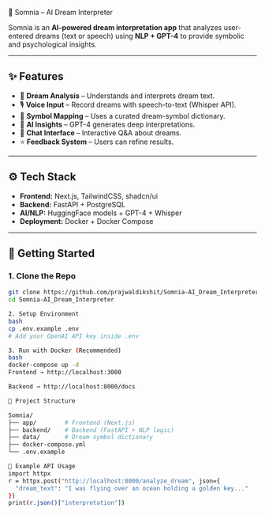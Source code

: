  🌙 Somnia – AI Dream Interpreter

Somnia is an **AI-powered dream interpretation app** that analyzes user-entered dreams (text or speech) using **NLP + GPT-4** to provide symbolic and psychological insights.

---

## ✨ Features
- 📝 **Dream Analysis** – Understands and interprets dream text.  
- 🎙 **Voice Input** – Record dreams with speech-to-text (Whisper API).  
- 🔮 **Symbol Mapping** – Uses a curated dream-symbol dictionary.  
- 🤖 **AI Insights** – GPT-4 generates deep interpretations.  
- 💬 **Chat Interface** – Interactive Q&A about dreams.  
- ⭐ **Feedback System** – Users can refine results.

---

## ⚙️ Tech Stack
- **Frontend:** Next.js, TailwindCSS, shadcn/ui  
- **Backend:** FastAPI + PostgreSQL  
- **AI/NLP:** HuggingFace models + GPT-4 + Whisper  
- **Deployment:** Docker + Docker Compose  

---

## 🚀 Getting Started

### 1. Clone the Repo
```bash
git clone https://github.com/prajwaldikshit/Somnia-AI_Dream_Interpreter.git
cd Somnia-AI_Dream_Interpreter

2. Setup Environment
bash
cp .env.example .env
# Add your OpenAI API key inside .env

3. Run with Docker (Recommended)
bash
docker-compose up -d
Frontend → http://localhost:3000

Backend → http://localhost:8000/docs

📂 Project Structure

Somnia/
├── app/        # Frontend (Next.js)
├── backend/    # Backend (FastAPI + NLP logic)
├── data/       # Dream symbol dictionary
├── docker-compose.yml
└── .env.example

🔑 Example API Usage
import httpx
r = httpx.post("http://localhost:8000/analyze_dream", json={
  "dream_text": "I was flying over an ocean holding a golden key..."
})
print(r.json()["interpretation"])


